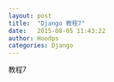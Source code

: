 ```yaml
---
layout: post
title:  "Django 教程7"
date:   2015-08-05 11:43:22
author: Hoodps
categories: Django
---
```




教程7


